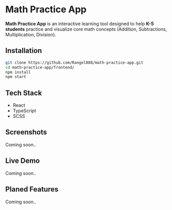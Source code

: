 # Math Practice App

**Math Practice App** is an interactive learning tool designed to help **K-5 students** practice and 
visualize core math concepts (Addition, Subtractions, Multiplication, Division).

## Installation
```bash
git clone https://github.com/Rangel888/math-practice-app.git
cd math-practice-app/frontend/
npm install
npm start
```
## Tech Stack 
- React 
- TypeScript
- SCSS

## Screenshots
Coming soon..

## Live Demo
Coming soon..

## Planed Features 
Coming soon..